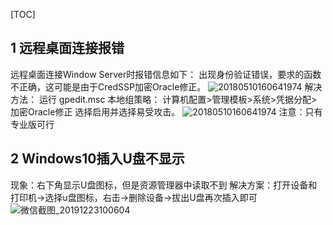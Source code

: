 [TOC]

## 1 远程桌面连接报错
远程桌面连接Window Server时报错信息如下：
出现身份验证错误，要求的函数不正确，这可能是由于CredSSP加密Oracle修正。
![20180510160641974](/assets/807693-20180509173052799-1726761131.png)
解决方法：
运行 gpedit.msc
本地组策略：
计算机配置>管理模板>系统>凭据分配>加密Oracle修正
选择启用并选择易受攻击。
![20180510160641974](/assets/807693-20180509173055378-2066484289.png)
注意：只有专业版可行
## 2 Windows10插入U盘不显示
现象：右下角显示U盘图标，但是资源管理器中读取不到
解决方案：打开设备和打印机->选择u盘图标，右击->删除设备->拔出U盘再次插入即可
![微信截图_20191223100604](/assets/微信截图_20191223100604.png)